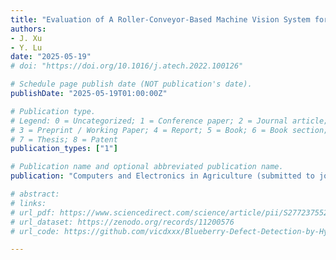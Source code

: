 ```yaml
---
title: "Evaluation of A Roller-Conveyor-Based Machine Vision System for Sweetpotato Rotation Behavior and Full-Surface Imaging"
authors: 
- J. Xu
- Y. Lu
date: "2025-05-19"
# doi: "https://doi.org/10.1016/j.atech.2022.100126"

# Schedule page publish date (NOT publication's date).
publishDate: "2025-05-19T01:00:00Z"

# Publication type.
# Legend: 0 = Uncategorized; 1 = Conference paper; 2 = Journal article;
# 3 = Preprint / Working Paper; 4 = Report; 5 = Book; 6 = Book section;
# 7 = Thesis; 8 = Patent
publication_types: ["1"]

# Publication name and optional abbreviated publication name.
publication: "Computers and Electronics in Agriculture (submitted to journal)"

# abstract: 
# links:
# url_pdf: https://www.sciencedirect.com/science/article/pii/S2772375524000789
# url_dataset: https://zenodo.org/records/11200576
# url_code: https://github.com/vicdxxx/Blueberry-Defect-Detection-by-Hyperspectral-Imaging

---
```

